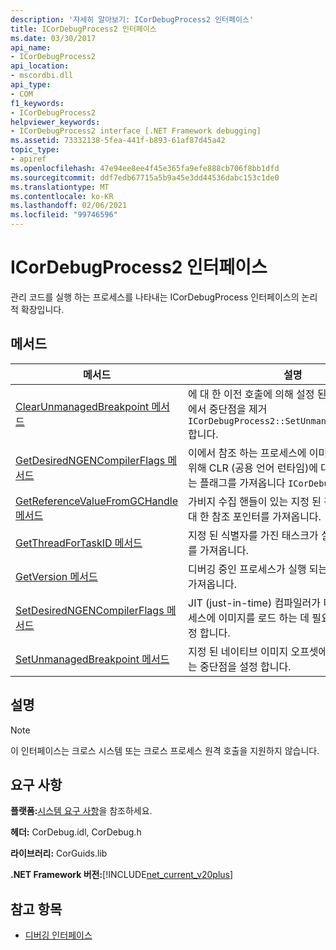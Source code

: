 ```yaml
---
description: '자세히 알아보기: ICorDebugProcess2 인터페이스'
title: ICorDebugProcess2 인터페이스
ms.date: 03/30/2017
api_name:
- ICorDebugProcess2
api_location:
- mscordbi.dll
api_type:
- COM
f1_keywords:
- ICorDebugProcess2
helpviewer_keywords:
- ICorDebugProcess2 interface [.NET Framework debugging]
ms.assetid: 73332138-5fea-441f-b893-61af87d45a42
topic_type:
- apiref
ms.openlocfilehash: 47e94ee8ee4f45e365fa9efe888cb706f8bb1dfd
ms.sourcegitcommit: ddf7edb67715a5b9a45e3dd44536dabc153c1de0
ms.translationtype: MT
ms.contentlocale: ko-KR
ms.lasthandoff: 02/06/2021
ms.locfileid: "99746596"
---
```

# <a name="icordebugprocess2-interface"></a>ICorDebugProcess2 인터페이스

관리 코드를 실행 하는 프로세스를 나타내는 ICorDebugProcess 인터페이스의 논리적 확장입니다.  
  
## <a name="methods"></a>메서드  
  
|메서드|설명|  
|------------|-----------------|  
|[ClearUnmanagedBreakpoint 메서드](icordebugprocess2-clearunmanagedbreakpoint-method.md)|에 대 한 이전 호출에 의해 설정 된 지정 된 오프셋에서 중단점을 제거 `ICorDebugProcess2::SetUnmanagedBreakpoint` 합니다.|  
|[GetDesiredNGENCompilerFlags 메서드](icordebugprocess2-getdesiredngencompilerflags-method.md)|이에서 참조 하는 프로세스에 이미지를 로드 하기 위해 CLR (공용 언어 런타임)에 대해 설정 해야 하는 플래그를 가져옵니다 `ICorDebugProcess2` .|  
|[GetReferenceValueFromGCHandle 메서드](icordebugprocess2-getreferencevaluefromgchandle-method.md)|가비지 수집 핸들이 있는 지정 된 관리 되는 개체에 대 한 참조 포인터를 가져옵니다.|  
|[GetThreadForTaskID 메서드](icordebugprocess2-getthreadfortaskid-method.md)|지정 된 식별자를 가진 태스크가 실행 중인 스레드를 가져옵니다.|  
|[GetVersion 메서드](icordebugprocess2-getversion-method.md)|디버깅 중인 프로세스가 실행 되는 CLR의 버전을 가져옵니다.|  
|[SetDesiredNGENCompilerFlags 메서드](icordebugprocess2-setdesiredngencompilerflags-method.md)|JIT (just-in-time) 컴파일러가 디버깅 중인 프로세스에 이미지를 로드 하는 데 필요한 플래그를 설정 합니다.|  
|[SetUnmanagedBreakpoint 메서드](icordebugprocess2-setunmanagedbreakpoint-method.md)|지정 된 네이티브 이미지 오프셋에서 관리 되지 않는 중단점을 설정 합니다.|  
  
## <a name="remarks"></a>설명  
  
> [!NOTE]
> 이 인터페이스는 크로스 시스템 또는 크로스 프로세스 원격 호출을 지원하지 않습니다.  
  
## <a name="requirements"></a>요구 사항  

 **플랫폼:**[시스템 요구 사항](../../get-started/system-requirements.md)을 참조하세요.  
  
 **헤더:** CorDebug.idl, CorDebug.h  
  
 **라이브러리:** CorGuids.lib  
  
 **.NET Framework 버전:**[!INCLUDE[net_current_v20plus](../../../../includes/net-current-v20plus-md.md)]  
  
## <a name="see-also"></a>참고 항목

- [디버깅 인터페이스](debugging-interfaces.md)
